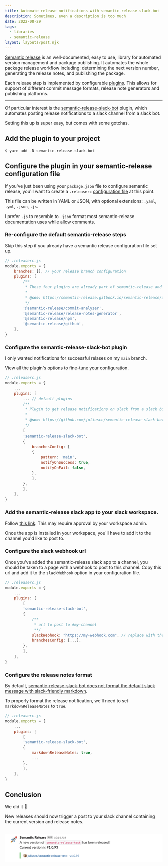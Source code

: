 ```yaml
---
title: Automate release notifications with semantic-release-slack-bot
description: Sometimes, even a description is too much
date: 2022-08-29
tags:
  - libraries
  - semantic-release
layout: layouts/post.njk
---
```


[Semantic release](https://github.com/semantic-release/semantic-release) is an well-documented, easy to use, library for automated version management and package publishing. It automates the whole package release workflow including: determining the next version number, generating the release notes, and publishing the package.

Each release step is implemented by configurable [plugins](https://github.com/semantic-release/semantic-release/blob/master/docs/usage/plugins.md). This allows for support of different commit message formats, release note generators and publishing platforms.

---

Of particular interest is the [semantic-release-slack-bot](https://github.com/juliuscc/semantic-release-slack-bot) plugin, which automates posting release notifications to a slack channel from a slack bot.

Setting this up is super easy, but comes with some gotchas.


## Add the plugin to your project

```
$ yarn add -D semantic-release-slack-bot
```

## Configure the plugin in your semantic-release configuration file

If you've just been using your `package.json` file to configure semantic release, you'll want to create a `.releaserc` [configuration file](https://github.com/semantic-release/semantic-release/blob/master/docs/usage/configuration.md#configuration) at this point.

This file can be written in YAML or JSON, with optional extensions: `.yaml`, `.yml`, `.json`, `.js`.

I prefer `.js` to resemble to `.json` format most semantic-release documentation uses while allow comments.

### Re-configure the default semantic-release steps

Skip this step if you already have a semantic release configuration file set up.

```js
// .releaserc.js
module.exports = {
    branches: [], // your release branch configuration
    plugins: [
        /**
         * These four plugins are already part of semantic-release and are listed in order of execution. They do not have to be installed separately:
         *
         * @see: https://semantic-release.gitbook.io/semantic-release/usage/plugins#default-plugins
         */
        '@semantic-release/commit-analyzer',
        '@semantic-release/release-notes-generator',
        '@semantic-release/npm',
        '@semantic-release/github',
    ],
}
```

### Configure the semantic-release-slack-bot plugin

I only wanted notifications for successful relases on my `main` branch.

View all the plugin's [options](https://github.com/juliuscc/semantic-release-slack-bot#options) to fine-tune your configuration.

```js
// .releaserc.js
module.exports = {
    ...
    plugins: [
        ... // default plugins
        /**
         * Plugin to get release notifications on slack from a slack bot
         *
         * @see: https://github.com/juliuscc/semantic-release-slack-bot
         */
        [
        'semantic-release-slack-bot',
        {
            branchesConfig: [
            {
                pattern: 'main',
                notifyOnSuccess: true,
                notifyOnFail: false,
            },
            ],
        },
        ],
    ],
}
```


### Add the semantic-release slack app to your slack workspace.

Follow [this link](https://slack.com/oauth/authorize?client_id=605439709265.611687593109&scope=incoming-webhook). This may require approval by your workspace admin.

Once the app is installed in your workspace, you'll have to add it to the channel you'd like to post to.

### Configure the slack webhook url

Once you've added the semantic-release slack app to a channel, you should be taken to a page with a webhook to post to this channel. Copy this url and add it to the `slackWebhook` option in your configuration file.

```js
// .releaserc.js
module.exports = {
    ...
    plugins: [
        [
        'semantic-release-slack-bot',
        {
            /**
             * url to post to #my-channel
             **/
            slackWebhook: "https://my-webhook.com", // replace with the copied url
            branchesConfig: [...],
        },
        ],
    ],
}
```

### Configure the release notes format

By default, [semantic-release-slack-bot does not format the default slack message with slack-friendly markdown](https://github.com/juliuscc/semantic-release-slack-bot/issues/44).

To properly format the release notification, we'll need to set `markdownReleaseNotes` to `true`.

```js
// .releaserc.js
module.exports = {
    ...
    plugins: [
        [
        'semantic-release-slack-bot',
        {
            markdownReleaseNotes: true,
            ...
        },
        ],
    ],
}
```

## Conclusion

We did it 🎉

New releases should now trigger a post to your slack channel containing the current version and release notes.

<br/>
    <img src="/static/images/semantic-release-slackbot/screenshot-success.png" alt="a screenshot of an example semantic release slack message" />
<br/>
